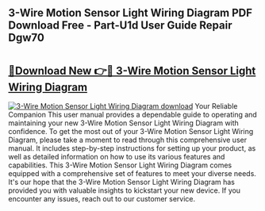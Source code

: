 ## 3-Wire Motion Sensor Light Wiring Diagram PDF Download Free - Part-U1d User Guide Repair Dgw70

# <h2><a href="http://dfqmpag.blite.top/?on=3-Wire+Motion+Sensor+Light+Wiring+Diagram">🔗Download New 👉🔴 3-Wire Motion Sensor Light Wiring Diagram</a></h2>

[![3-Wire Motion Sensor Light Wiring Diagram download](https://i.imgur.com/lujVjoI.png)](http://dfqmpag.blite.top/?on=3-Wire+Motion+Sensor+Light+Wiring+Diagram)
Your Reliable Companion This user manual provides a dependable guide to operating and maintaining your new 3-Wire Motion Sensor Light Wiring Diagram with confidence. To get the most out of your 3-Wire Motion Sensor Light Wiring Diagram, please take a moment to read through this comprehensive user manual. It includes step-by-step instructions for setting up your product, as well as detailed information on how to use its various features and capabilities. This 3-Wire Motion Sensor Light Wiring Diagram comes equipped with a comprehensive set of features to meet your diverse needs. It's our hope that the 3-Wire Motion Sensor Light Wiring Diagram has provided you with valuable insights to kickstart your new device. If you encounter any issues, reach out to our customer service.
